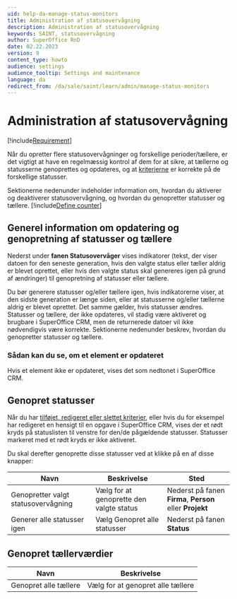 ```yaml
---
uid: help-da-manage-status-monitors
title: Administration af statusovervågning
description: Administration af statusovervågning
keywords: SAINT, statusovervågning
author: SuperOffice RnD
date: 02.22.2023
version: 9
content_type: howto
audience: settings
audience_tooltip: Settings and maintenance
language: da
redirect_from: /da/sale/saint/learn/admin/manage-status-monitors
---
```


# Administration af statusovervågning

[!include[Requirement](../includes/note-saint-req.md)]

Når du opretter flere statusovervågninger og forskellige perioder/tællere, er det vigtigt at have en regelmæssig kontrol af dem for at sikre, at tællerne og statusserne genoprettes og opdateres, og at [kriterierne][1] er korrekte på de forskellige statusser.

Sektionerne nedenunder indeholder information om, hvordan du aktiverer og deaktiverer statusovervågning, og hvordan du genopretter statusser og tællere. [!include[Define counter](../includes/def-counter.md)]

## Generel information om opdatering og genopretning af statusser og tællere

Nederst under **fanen Statusovervåger** vises indikatorer (tekst, der viser datoen for den seneste generation, hvis den valgte status eller tæller aldrig er blevet oprettet, eller hvis den valgte status skal genereres igen på grund af ændringer) til genopretning af statusser eller tællere.

Du bør generere statusser og/eller tællere igen, hvis indikatorerne viser, at den sidste generation er længe siden, eller at statusserne og/eller tællerne aldrig er blevet oprettet. Det samme gælder, hvis statusser ændres. Statusser og tællere, der ikke opdateres, vil stadig være aktiveret og brugbare i SuperOffice CRM, men de returnerede datoer vil ikke nødvendigvis være korrekte. Sektionerne nedenunder beskrev, hvordan du genopretter statusser og tællere.

### Sådan kan du se, om et element er opdateret

Hvis et element ikke er opdateret, vises det som nedtonet i SuperOffice CRM.

## Genopret statusser <i class="ph ph-arrow-circle-right" aria-label="Arrow right"></i>

Når du har [tilføjet, redigeret eller slettet kriterier][2], eller hvis du for eksempel har redigeret en hensigt til en opgave i SuperOffice CRM, vises der et rødt kryds på statuslisten til venstre for den/de pågældende statusser. Statusser markeret med et rødt kryds er ikke aktiveret.

Du skal derefter genoprette disse statusser ved at klikke på en af disse knapper:

| Navn | Beskrivelse | Sted |
|---|---|---|
| Genopretter valgt statusovervågning | Vælg for at genoprette den valgte status | Nederst på fanen **Firma**, **Person** eller **Projekt** |
| Generer alle statusser igen | Vælg Genopret alle statusser | Nederst på fanen **Status** |

## Genopret tællerværdier

| Navn | Beskrivelse |
|---|---|
| Genopret alle tællere | Vælg for at genopret alle tællere |

<!-- Referenced links -->
[1]: ../../search-options/learn/search-criteria.md
[2]: select-status-criteria.md
